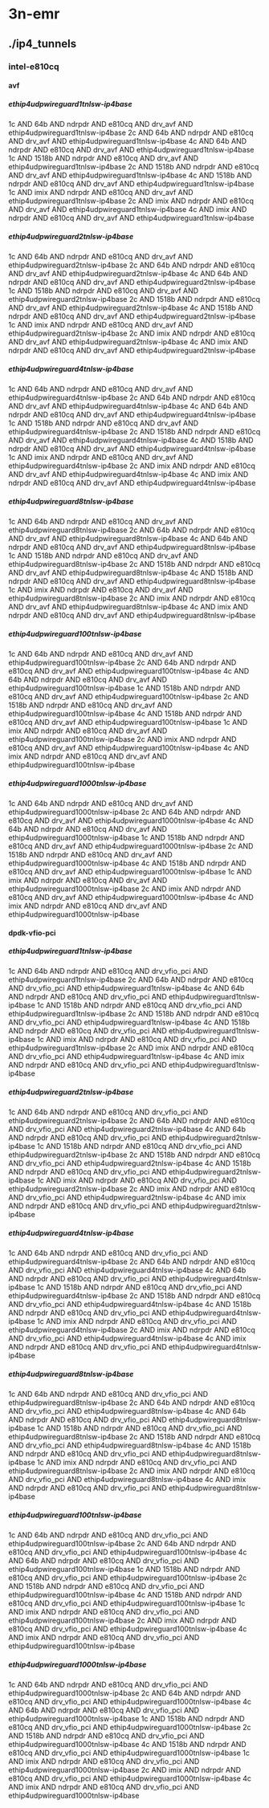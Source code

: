 # 3n-emr
## ./ip4_tunnels
### intel-e810cq
#### avf
##### ethip4udpwireguard1tnlsw-ip4base
1c AND 64b AND ndrpdr AND e810cq AND drv_avf AND ethip4udpwireguard1tnlsw-ip4base
2c AND 64b AND ndrpdr AND e810cq AND drv_avf AND ethip4udpwireguard1tnlsw-ip4base
4c AND 64b AND ndrpdr AND e810cq AND drv_avf AND ethip4udpwireguard1tnlsw-ip4base
1c AND 1518b AND ndrpdr AND e810cq AND drv_avf AND ethip4udpwireguard1tnlsw-ip4base
2c AND 1518b AND ndrpdr AND e810cq AND drv_avf AND ethip4udpwireguard1tnlsw-ip4base
4c AND 1518b AND ndrpdr AND e810cq AND drv_avf AND ethip4udpwireguard1tnlsw-ip4base
1c AND imix AND ndrpdr AND e810cq AND drv_avf AND ethip4udpwireguard1tnlsw-ip4base
2c AND imix AND ndrpdr AND e810cq AND drv_avf AND ethip4udpwireguard1tnlsw-ip4base
4c AND imix AND ndrpdr AND e810cq AND drv_avf AND ethip4udpwireguard1tnlsw-ip4base
##### ethip4udpwireguard2tnlsw-ip4base
1c AND 64b AND ndrpdr AND e810cq AND drv_avf AND ethip4udpwireguard2tnlsw-ip4base
2c AND 64b AND ndrpdr AND e810cq AND drv_avf AND ethip4udpwireguard2tnlsw-ip4base
4c AND 64b AND ndrpdr AND e810cq AND drv_avf AND ethip4udpwireguard2tnlsw-ip4base
1c AND 1518b AND ndrpdr AND e810cq AND drv_avf AND ethip4udpwireguard2tnlsw-ip4base
2c AND 1518b AND ndrpdr AND e810cq AND drv_avf AND ethip4udpwireguard2tnlsw-ip4base
4c AND 1518b AND ndrpdr AND e810cq AND drv_avf AND ethip4udpwireguard2tnlsw-ip4base
1c AND imix AND ndrpdr AND e810cq AND drv_avf AND ethip4udpwireguard2tnlsw-ip4base
2c AND imix AND ndrpdr AND e810cq AND drv_avf AND ethip4udpwireguard2tnlsw-ip4base
4c AND imix AND ndrpdr AND e810cq AND drv_avf AND ethip4udpwireguard2tnlsw-ip4base
##### ethip4udpwireguard4tnlsw-ip4base
1c AND 64b AND ndrpdr AND e810cq AND drv_avf AND ethip4udpwireguard4tnlsw-ip4base
2c AND 64b AND ndrpdr AND e810cq AND drv_avf AND ethip4udpwireguard4tnlsw-ip4base
4c AND 64b AND ndrpdr AND e810cq AND drv_avf AND ethip4udpwireguard4tnlsw-ip4base
1c AND 1518b AND ndrpdr AND e810cq AND drv_avf AND ethip4udpwireguard4tnlsw-ip4base
2c AND 1518b AND ndrpdr AND e810cq AND drv_avf AND ethip4udpwireguard4tnlsw-ip4base
4c AND 1518b AND ndrpdr AND e810cq AND drv_avf AND ethip4udpwireguard4tnlsw-ip4base
1c AND imix AND ndrpdr AND e810cq AND drv_avf AND ethip4udpwireguard4tnlsw-ip4base
2c AND imix AND ndrpdr AND e810cq AND drv_avf AND ethip4udpwireguard4tnlsw-ip4base
4c AND imix AND ndrpdr AND e810cq AND drv_avf AND ethip4udpwireguard4tnlsw-ip4base
##### ethip4udpwireguard8tnlsw-ip4base
1c AND 64b AND ndrpdr AND e810cq AND drv_avf AND ethip4udpwireguard8tnlsw-ip4base
2c AND 64b AND ndrpdr AND e810cq AND drv_avf AND ethip4udpwireguard8tnlsw-ip4base
4c AND 64b AND ndrpdr AND e810cq AND drv_avf AND ethip4udpwireguard8tnlsw-ip4base
1c AND 1518b AND ndrpdr AND e810cq AND drv_avf AND ethip4udpwireguard8tnlsw-ip4base
2c AND 1518b AND ndrpdr AND e810cq AND drv_avf AND ethip4udpwireguard8tnlsw-ip4base
4c AND 1518b AND ndrpdr AND e810cq AND drv_avf AND ethip4udpwireguard8tnlsw-ip4base
1c AND imix AND ndrpdr AND e810cq AND drv_avf AND ethip4udpwireguard8tnlsw-ip4base
2c AND imix AND ndrpdr AND e810cq AND drv_avf AND ethip4udpwireguard8tnlsw-ip4base
4c AND imix AND ndrpdr AND e810cq AND drv_avf AND ethip4udpwireguard8tnlsw-ip4base
##### ethip4udpwireguard100tnlsw-ip4base
1c AND 64b AND ndrpdr AND e810cq AND drv_avf AND ethip4udpwireguard100tnlsw-ip4base
2c AND 64b AND ndrpdr AND e810cq AND drv_avf AND ethip4udpwireguard100tnlsw-ip4base
4c AND 64b AND ndrpdr AND e810cq AND drv_avf AND ethip4udpwireguard100tnlsw-ip4base
1c AND 1518b AND ndrpdr AND e810cq AND drv_avf AND ethip4udpwireguard100tnlsw-ip4base
2c AND 1518b AND ndrpdr AND e810cq AND drv_avf AND ethip4udpwireguard100tnlsw-ip4base
4c AND 1518b AND ndrpdr AND e810cq AND drv_avf AND ethip4udpwireguard100tnlsw-ip4base
1c AND imix AND ndrpdr AND e810cq AND drv_avf AND ethip4udpwireguard100tnlsw-ip4base
2c AND imix AND ndrpdr AND e810cq AND drv_avf AND ethip4udpwireguard100tnlsw-ip4base
4c AND imix AND ndrpdr AND e810cq AND drv_avf AND ethip4udpwireguard100tnlsw-ip4base
##### ethip4udpwireguard1000tnlsw-ip4base
1c AND 64b AND ndrpdr AND e810cq AND drv_avf AND ethip4udpwireguard1000tnlsw-ip4base
2c AND 64b AND ndrpdr AND e810cq AND drv_avf AND ethip4udpwireguard1000tnlsw-ip4base
4c AND 64b AND ndrpdr AND e810cq AND drv_avf AND ethip4udpwireguard1000tnlsw-ip4base
1c AND 1518b AND ndrpdr AND e810cq AND drv_avf AND ethip4udpwireguard1000tnlsw-ip4base
2c AND 1518b AND ndrpdr AND e810cq AND drv_avf AND ethip4udpwireguard1000tnlsw-ip4base
4c AND 1518b AND ndrpdr AND e810cq AND drv_avf AND ethip4udpwireguard1000tnlsw-ip4base
1c AND imix AND ndrpdr AND e810cq AND drv_avf AND ethip4udpwireguard1000tnlsw-ip4base
2c AND imix AND ndrpdr AND e810cq AND drv_avf AND ethip4udpwireguard1000tnlsw-ip4base
4c AND imix AND ndrpdr AND e810cq AND drv_avf AND ethip4udpwireguard1000tnlsw-ip4base
#### dpdk-vfio-pci
##### ethip4udpwireguard1tnlsw-ip4base
1c AND 64b AND ndrpdr AND e810cq AND drv_vfio_pci AND ethip4udpwireguard1tnlsw-ip4base
2c AND 64b AND ndrpdr AND e810cq AND drv_vfio_pci AND ethip4udpwireguard1tnlsw-ip4base
4c AND 64b AND ndrpdr AND e810cq AND drv_vfio_pci AND ethip4udpwireguard1tnlsw-ip4base
1c AND 1518b AND ndrpdr AND e810cq AND drv_vfio_pci AND ethip4udpwireguard1tnlsw-ip4base
2c AND 1518b AND ndrpdr AND e810cq AND drv_vfio_pci AND ethip4udpwireguard1tnlsw-ip4base
4c AND 1518b AND ndrpdr AND e810cq AND drv_vfio_pci AND ethip4udpwireguard1tnlsw-ip4base
1c AND imix AND ndrpdr AND e810cq AND drv_vfio_pci AND ethip4udpwireguard1tnlsw-ip4base
2c AND imix AND ndrpdr AND e810cq AND drv_vfio_pci AND ethip4udpwireguard1tnlsw-ip4base
4c AND imix AND ndrpdr AND e810cq AND drv_vfio_pci AND ethip4udpwireguard1tnlsw-ip4base
##### ethip4udpwireguard2tnlsw-ip4base
1c AND 64b AND ndrpdr AND e810cq AND drv_vfio_pci AND ethip4udpwireguard2tnlsw-ip4base
2c AND 64b AND ndrpdr AND e810cq AND drv_vfio_pci AND ethip4udpwireguard2tnlsw-ip4base
4c AND 64b AND ndrpdr AND e810cq AND drv_vfio_pci AND ethip4udpwireguard2tnlsw-ip4base
1c AND 1518b AND ndrpdr AND e810cq AND drv_vfio_pci AND ethip4udpwireguard2tnlsw-ip4base
2c AND 1518b AND ndrpdr AND e810cq AND drv_vfio_pci AND ethip4udpwireguard2tnlsw-ip4base
4c AND 1518b AND ndrpdr AND e810cq AND drv_vfio_pci AND ethip4udpwireguard2tnlsw-ip4base
1c AND imix AND ndrpdr AND e810cq AND drv_vfio_pci AND ethip4udpwireguard2tnlsw-ip4base
2c AND imix AND ndrpdr AND e810cq AND drv_vfio_pci AND ethip4udpwireguard2tnlsw-ip4base
4c AND imix AND ndrpdr AND e810cq AND drv_vfio_pci AND ethip4udpwireguard2tnlsw-ip4base
##### ethip4udpwireguard4tnlsw-ip4base
1c AND 64b AND ndrpdr AND e810cq AND drv_vfio_pci AND ethip4udpwireguard4tnlsw-ip4base
2c AND 64b AND ndrpdr AND e810cq AND drv_vfio_pci AND ethip4udpwireguard4tnlsw-ip4base
4c AND 64b AND ndrpdr AND e810cq AND drv_vfio_pci AND ethip4udpwireguard4tnlsw-ip4base
1c AND 1518b AND ndrpdr AND e810cq AND drv_vfio_pci AND ethip4udpwireguard4tnlsw-ip4base
2c AND 1518b AND ndrpdr AND e810cq AND drv_vfio_pci AND ethip4udpwireguard4tnlsw-ip4base
4c AND 1518b AND ndrpdr AND e810cq AND drv_vfio_pci AND ethip4udpwireguard4tnlsw-ip4base
1c AND imix AND ndrpdr AND e810cq AND drv_vfio_pci AND ethip4udpwireguard4tnlsw-ip4base
2c AND imix AND ndrpdr AND e810cq AND drv_vfio_pci AND ethip4udpwireguard4tnlsw-ip4base
4c AND imix AND ndrpdr AND e810cq AND drv_vfio_pci AND ethip4udpwireguard4tnlsw-ip4base
##### ethip4udpwireguard8tnlsw-ip4base
1c AND 64b AND ndrpdr AND e810cq AND drv_vfio_pci AND ethip4udpwireguard8tnlsw-ip4base
2c AND 64b AND ndrpdr AND e810cq AND drv_vfio_pci AND ethip4udpwireguard8tnlsw-ip4base
4c AND 64b AND ndrpdr AND e810cq AND drv_vfio_pci AND ethip4udpwireguard8tnlsw-ip4base
1c AND 1518b AND ndrpdr AND e810cq AND drv_vfio_pci AND ethip4udpwireguard8tnlsw-ip4base
2c AND 1518b AND ndrpdr AND e810cq AND drv_vfio_pci AND ethip4udpwireguard8tnlsw-ip4base
4c AND 1518b AND ndrpdr AND e810cq AND drv_vfio_pci AND ethip4udpwireguard8tnlsw-ip4base
1c AND imix AND ndrpdr AND e810cq AND drv_vfio_pci AND ethip4udpwireguard8tnlsw-ip4base
2c AND imix AND ndrpdr AND e810cq AND drv_vfio_pci AND ethip4udpwireguard8tnlsw-ip4base
4c AND imix AND ndrpdr AND e810cq AND drv_vfio_pci AND ethip4udpwireguard8tnlsw-ip4base
##### ethip4udpwireguard100tnlsw-ip4base
1c AND 64b AND ndrpdr AND e810cq AND drv_vfio_pci AND ethip4udpwireguard100tnlsw-ip4base
2c AND 64b AND ndrpdr AND e810cq AND drv_vfio_pci AND ethip4udpwireguard100tnlsw-ip4base
4c AND 64b AND ndrpdr AND e810cq AND drv_vfio_pci AND ethip4udpwireguard100tnlsw-ip4base
1c AND 1518b AND ndrpdr AND e810cq AND drv_vfio_pci AND ethip4udpwireguard100tnlsw-ip4base
2c AND 1518b AND ndrpdr AND e810cq AND drv_vfio_pci AND ethip4udpwireguard100tnlsw-ip4base
4c AND 1518b AND ndrpdr AND e810cq AND drv_vfio_pci AND ethip4udpwireguard100tnlsw-ip4base
1c AND imix AND ndrpdr AND e810cq AND drv_vfio_pci AND ethip4udpwireguard100tnlsw-ip4base
2c AND imix AND ndrpdr AND e810cq AND drv_vfio_pci AND ethip4udpwireguard100tnlsw-ip4base
4c AND imix AND ndrpdr AND e810cq AND drv_vfio_pci AND ethip4udpwireguard100tnlsw-ip4base
##### ethip4udpwireguard1000tnlsw-ip4base
1c AND 64b AND ndrpdr AND e810cq AND drv_vfio_pci AND ethip4udpwireguard1000tnlsw-ip4base
2c AND 64b AND ndrpdr AND e810cq AND drv_vfio_pci AND ethip4udpwireguard1000tnlsw-ip4base
4c AND 64b AND ndrpdr AND e810cq AND drv_vfio_pci AND ethip4udpwireguard1000tnlsw-ip4base
1c AND 1518b AND ndrpdr AND e810cq AND drv_vfio_pci AND ethip4udpwireguard1000tnlsw-ip4base
2c AND 1518b AND ndrpdr AND e810cq AND drv_vfio_pci AND ethip4udpwireguard1000tnlsw-ip4base
4c AND 1518b AND ndrpdr AND e810cq AND drv_vfio_pci AND ethip4udpwireguard1000tnlsw-ip4base
1c AND imix AND ndrpdr AND e810cq AND drv_vfio_pci AND ethip4udpwireguard1000tnlsw-ip4base
2c AND imix AND ndrpdr AND e810cq AND drv_vfio_pci AND ethip4udpwireguard1000tnlsw-ip4base
4c AND imix AND ndrpdr AND e810cq AND drv_vfio_pci AND ethip4udpwireguard1000tnlsw-ip4base
